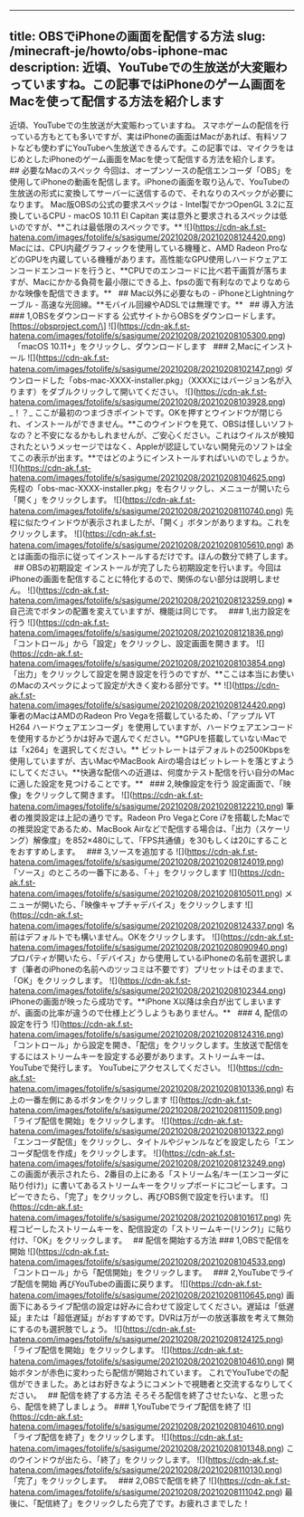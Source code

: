 
---
title: OBSでiPhoneの画面を配信する方法
slug: /minecraft-je/howto/obs-iphone-mac
description: 近頃、YouTubeでの生放送が大変賑わっていますね。この記事ではiPhoneのゲーム画面をMacを使って配信する方法を紹介します
---

近頃、YouTubeでの生放送が大変賑わっていますね。 スマホゲームの配信を行っている方もとても多いですが、実はiPhoneの画面はMacがあれば、有料ソフトなども使わずにYouTubeへ生放送できるんです。この記事では、マイクラをはじめとしたiPhoneのゲーム画面をMacを使って配信する方法を紹介します。   ## 必要なMacのスペック 今回は、オープンソースの配信エンコーダ「OBS」を使用してiPhoneの動画を配信します。iPhoneの画面を取り込んで、YouTubeの生放送の形式に変換してサーバーに送信するので、それなりのスペックが必要になります。 Mac版OBSの公式の要求スペックは - Intel製でかつOpenGL 3.2に互換しているCPU - macOS 10.11 El Capitan 実は意外と要求されるスペックは低いのですが、\*\*これは最低限のスペックです。\*\* !\[\](https://cdn-ak.f.st-hatena.com/images/fotolife/s/sasigume/20210208/20210208124420.png) Macには、CPU内蔵グラフィックを使用している機種と、AMD Radeon ProなどのGPUを内蔵している機種があります。高性能なGPU使用しハードウェアエンコードエンコードを行うと、\*\*CPUでのエンコードに比べ若干画質が落ちますが、Macにかかる負荷を最小限にできる上、fpsの面で有利なのでよりなめらかな映像を配信できます。\*\*   ## Mac以外に必要なもの - iPhoneとLightningケーブル - 高速な光回線。\*\*モバイル回線やADSLでは無理です。\*\*   ## 導入方法 ### 1,OBSをダウンロードする 公式サイトからOBSをダウンロードします。 \[https://obsproject.com/\] !\[\](https://cdn-ak.f.st-hatena.com/images/fotolife/s/sasigume/20210208/20210208105300.png) 　「macOS 10.11+」をクリックし、ダウンロードします   ### 2,Macにインストール !\[\](https://cdn-ak.f.st-hatena.com/images/fotolife/s/sasigume/20210208/20210208102147.png) ダウンロードした「obs-mac-XXXX-installer.pkg」（XXXXにはバージョン名が入ります）をダブルクリックして開いてください。 !\[\](https://cdn-ak.f.st-hatena.com/images/fotolife/s/sasigume/20210208/20210208103928.png) \_！？\_ ここが最初のつまづきポイントです。OKを押すとウインドウが閉じられ、インストールができません。\*\*このウインドウを見て、OBSは怪しいソフトなの？と不安になるかもしれませんが、ご安心ください。これはウイルスが検知されたというメッセージではなく、Appleが認証していない開発元のソフトは全てこの表示が出ます。\*\*ではどのようにインストールすればいいのでしょうか。 !\[\](https://cdn-ak.f.st-hatena.com/images/fotolife/s/sasigume/20210208/20210208104625.png) 先程の「obs-mac-XXXX-installer.pkg」を右クリックし、メニューが開いたら「開く」をクリックします。 !\[\](https://cdn-ak.f.st-hatena.com/images/fotolife/s/sasigume/20210208/20210208110740.png) 先程に似たウインドウが表示されましたが、「開く」ボタンがありますね。これをクリックします。 !\[\](https://cdn-ak.f.st-hatena.com/images/fotolife/s/sasigume/20210208/20210208105610.png) あとは画面の指示に従ってインストールするだけです。ほんの数分で終了します。   ## OBSの初期設定 インストールが完了したら初期設定を行います。今回はiPhoneの画面を配信することに特化するので、関係のない部分は説明しません。 !\[\](https://cdn-ak.f.st-hatena.com/images/fotolife/s/sasigume/20210208/20210208123259.png) ※自己流でボタンの配置を変えていますが、機能は同じです。   ### 1,出力設定を行う !\[\](https://cdn-ak.f.st-hatena.com/images/fotolife/s/sasigume/20210208/20210208121836.png) 「コントロール」から「設定」をクリックし、設定画面を開きます。 !\[\](https://cdn-ak.f.st-hatena.com/images/fotolife/s/sasigume/20210208/20210208103854.png) 「出力」をクリックして設定を開き設定を行うのですが、\*\*ここは本当にお使いのMacのスペックによって設定が大きく変わる部分です。\*\* !\[\](https://cdn-ak.f.st-hatena.com/images/fotolife/s/sasigume/20210208/20210208124420.png) 筆者のMacはAMDのRadeon Pro Vegaを搭載しているため、「アップル VT H264 ハードウェアエンコーダ」を使用していますが、ハードウェアエンコードを使用するかどうかは好みで選んでください。\*\*GPUを搭載していないMacでは「x264」を選択してください。\*\* ビットレートはデフォルトの2500Kbpsを使用していますが、古いMacやMacBook Airの場合はビットレートを落とすようにしてください。\*\*快適な配信への近道は、何度かテスト配信を行い自分のMacに適した設定を見つけることです。\*\*   ### 2,映像設定を行う 設定画面で、「映像」をクリックして開きます。 !\[\](https://cdn-ak.f.st-hatena.com/images/fotolife/s/sasigume/20210208/20210208122210.png) 筆者の推奨設定は上記の通りです。Radeon Pro VegaとCore i7を搭載したMacでの推奨設定であるため、MacBook Airなどで配信する場合は、「出力（スケーリング）解像度」を852×480にして、「FPS共通値」を30もしくは20にすることをおすすめします。   ### 3,ソースを追加する !\[\](https://cdn-ak.f.st-hatena.com/images/fotolife/s/sasigume/20210208/20210208124019.png) 「ソース」のところの一番下にある、「＋」をクリックします !\[\](https://cdn-ak.f.st-hatena.com/images/fotolife/s/sasigume/20210208/20210208105011.png) メニューが開いたら、「映像キャプチャデバイス」をクリックします !\[\](https://cdn-ak.f.st-hatena.com/images/fotolife/s/sasigume/20210208/20210208124337.png) 名前はデフォルトでも構いません。OKをクリックします。 !\[\](https://cdn-ak.f.st-hatena.com/images/fotolife/s/sasigume/20210208/20210208090940.png) プロパティが開いたら、「デバイス」から使用しているiPhoneの名前を選択します（筆者のiPhoneの名前へのツッコミは不要です）プリセットはそのままで、「OK」をクリックします。 !\[\](https://cdn-ak.f.st-hatena.com/images/fotolife/s/sasigume/20210208/20210208102344.png) iPhoneの画面が映ったら成功です。\*\*iPhone X以降は余白が出てしまいますが、画面の比率が違うので仕様上どうしようもありません。\*\*   ### 4, 配信の設定を行う !\[\](https://cdn-ak.f.st-hatena.com/images/fotolife/s/sasigume/20210208/20210208124316.png) 「コントロール」から設定を開き、「配信」をクリックします。生放送で配信をするにはストリームキーを設定する必要があります。ストリームキーは、YouTubeで発行します。 YouTubeにアクセスしてください。 !\[\](https://cdn-ak.f.st-hatena.com/images/fotolife/s/sasigume/20210208/20210208101336.png) 右上の一番左側にあるボタンをクリックします !\[\](https://cdn-ak.f.st-hatena.com/images/fotolife/s/sasigume/20210208/20210208111509.png) 「ライブ配信を開始」をクリックします。 !\[\](https://cdn-ak.f.st-hatena.com/images/fotolife/s/sasigume/20210208/20210208101322.png) 「エンコーダ配信」をクリックし、タイトルやジャンルなどを設定したら「エンコーダ配信を作成」をクリックします。 !\[\](https://cdn-ak.f.st-hatena.com/images/fotolife/s/sasigume/20210208/20210208123249.png) この画面が表示されたら、2番目の上にある「ストリーム名/キー(エンコーダに貼り付け)」に書いてあるストリームキーをクリップボードにコピーします。コピーできたら、「完了」をクリックし、再びOBS側で設定を行います。 !\[\](https://cdn-ak.f.st-hatena.com/images/fotolife/s/sasigume/20210208/20210208101617.png) 先程コピーしたストリームキーを、配信設定の「ストリームキー(リンク)」に貼り付け、「OK」をクリックします。   ## 配信を開始する方法 ### 1,OBSで配信を開始 !\[\](https://cdn-ak.f.st-hatena.com/images/fotolife/s/sasigume/20210208/20210208104533.png) 「コントロール」から「配信開始」をクリックします。   ### 2,YouTubeでライブ配信を開始 再びYouTubeの画面に戻ります。 !\[\](https://cdn-ak.f.st-hatena.com/images/fotolife/s/sasigume/20210208/20210208110645.png) 画面下にあるライブ配信の設定は好みに合わせて設定してください。遅延は「低遅延」または「超低遅延」がおすすめです。DVRは万が一の放送事故を考えて無効にするのも選択肢でしょう。 !\[\](https://cdn-ak.f.st-hatena.com/images/fotolife/s/sasigume/20210208/20210208124125.png) 「ライブ配信を開始」をクリックします。 !\[\](https://cdn-ak.f.st-hatena.com/images/fotolife/s/sasigume/20210208/20210208104610.png) 開始ボタンが赤色に変わったら配信が開始されています。 これでYouTubeでの配信ができました。あとはお好きなようにコメントで視聴者と交流するなりしてください。   ## 配信を終了する方法 そろそろ配信を終了させたいな、と思ったら、配信を終了しましょう。 ### 1,YouTubeでライブ配信を終了 !\[\](https://cdn-ak.f.st-hatena.com/images/fotolife/s/sasigume/20210208/20210208104610.png) 「ライブ配信を終了」をクリックします。 !\[\](https://cdn-ak.f.st-hatena.com/images/fotolife/s/sasigume/20210208/20210208101348.png) このウインドウが出たら、「終了」をクリックします。 !\[\](https://cdn-ak.f.st-hatena.com/images/fotolife/s/sasigume/20210208/20210208110130.png) 「完了」をクリックします。   ### 2,OBSで配信を終了 !\[\](https://cdn-ak.f.st-hatena.com/images/fotolife/s/sasigume/20210208/20210208111042.png) 最後に、「配信終了」をクリックしたら完了です。お疲れさまでした！
